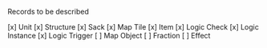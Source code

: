 Records to be described

[x] Unit
[x] Structure
[x] Sack
[x] Map Tile
[x] Item
[x] Logic Check
[x] Logic Instance
[x] Logic Trigger
[ ] Map Object
[ ] Fraction
[ ] Effect
